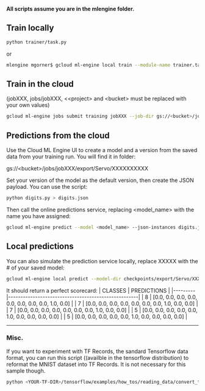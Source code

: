 **All scripts assume you are in the mlengine folder.**
## Train locally
```bash
python trainer/task.py
```
or
```bash
mlengine mgorner$ gcloud ml-engine local train --module-name trainer.task --package-path trainer
```
## Train in the cloud
(jobXXX, jobs/jobXXX, &lt;<project&gt; and &lt;bucket&gt; must be replaced with your own values)
```bash
gcloud ml-engine jobs submit training jobXXX --job-dir gs://<bucket>/jobs/jobXXX --project <project> --config=config.yaml --module-name trainer.task --package-path trainer
```
## Predictions from the cloud
Use the Cloud ML Engine UI to create a model and a version from
the saved data from your training run.
You will find it in folder:

gs://&lt;bucket&gt;/jobs/jobXXX/export/Servo/XXXXXXXXXX

Set your version of the model as the default version, then
create the JSON payload. You can use the script:
```bash
python digits.py > digits.json
```
Then call the online predictions service, replacing <model_name> with the name you have assigned:
```bash
gcloud ml-engine predict --model <model_name> --json-instances digits.json
```

## Local predictions
You can also simulate the prediction service locally, replace XXXXX with the # of your saved model:
```bash
gcloud ml-engine local predict --model-dir checkpoints/export/Servo/XXXXX --json-instances digits.json
```
It should return a perfect scorecard:
| CLASSES | PREDICTIONS                                         |
|---------|-----------------------------------------------------|
|  8      |  [0.0, 0.0, 0.0, 0.0, 0.0, 0.0, 0.0, 0.0, 1.0, 0.0] |
|  7      |  [0.0, 0.0, 0.0, 0.0, 0.0, 0.0, 0.0, 1.0, 0.0, 0.0] |
|  7      |  [0.0, 0.0, 0.0, 0.0, 0.0, 0.0, 0.0, 1.0, 0.0, 0.0] |
|  5      |  [0.0, 0.0, 0.0, 0.0, 0.0, 1.0, 0.0, 0.0, 0.0, 0.0] |
|  5      |  [0.0, 0.0, 0.0, 0.0, 0.0, 1.0, 0.0, 0.0, 0.0, 0.0] |

---
### Misc.
If you want to experiment with TF Records, the sandard Tensorflow
data format, you can run this script ((availble in the tensorflow distribution)
to reformat the MNIST dataset into TF Records. It is not necessary for this sample though.

```bash
python <YOUR-TF-DIR>/tensorflow/examples/how_tos/reading_data/convert_to_records.py --directory=data --validation_size=0
```

